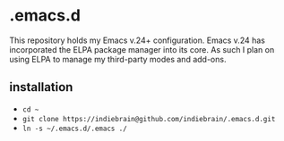 .emacs.d
===

This repository holds my Emacs v.24+ configuration. Emacs v.24 has incorporated the ELPA package manager into its core. As such I plan on using ELPA to manage my third-party modes and add-ons.

installation
---

* `cd ~`
* `git clone https://indiebrain@github.com/indiebrain/.emacs.d.git`
* `ln -s ~/.emacs.d/.emacs ./`
